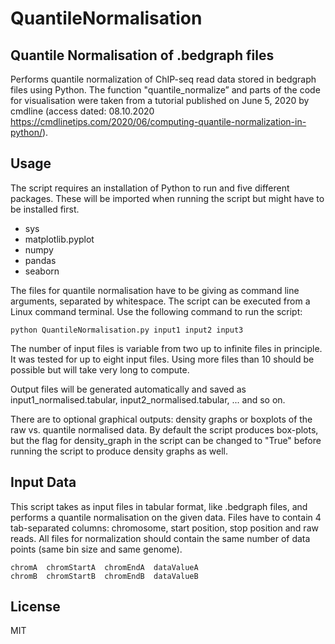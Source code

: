 # QuantileNormalisation
## Quantile Normalisation of .bedgraph files

Performs quantile normalization of ChIP-seq read data stored in bedgraph files using Python. The function "quantile_normalize” and parts of the code for visualisation were taken from a tutorial published on June 5, 2020 by cmdline (access dated: 08.10.2020 https://cmdlinetips.com/2020/06/computing-quantile-normalization-in-python/).

## Usage
The script requires an installation of Python to run and five different packages. These will be imported when running the script but might have to be installed first.
- sys
- matplotlib.pyplot
- numpy
- pandas
- seaborn

The files for quantile normalisation have to be giving as command line arguments, separated by whitespace. The script can be executed from a Linux command terminal. Use the following command to run the script:

```
python QuantileNormalisation.py input1 input2 input3
```

The number of input files is variable from two up to infinite files in principle. It was tested for up to eight input files. Using more files than 10 should be possible but will take very long to compute.

Output files will be generated automatically and saved as input1_normalised.tabular, input2_normalised.tabular, ... and so on.

There are to optional graphical outputs: density graphs or boxplots of the raw vs. quantile normalised data. By default the script produces box-plots, but the flag for density_graph in the script can be changed to "True" before running the script to produce density graphs as well.

## Input Data
This script takes as input files in tabular format, like .bedgraph files, and performs a quantile normalisation on the given data. Files have to contain 4 tab-separated columns: chromosome, start position, stop position and raw reads. All files for normalization should contain the same number of data points (same bin size and same genome).
```
chromA  chromStartA  chromEndA  dataValueA
chromB  chromStartB  chromEndB  dataValueB
```


## License

MIT
